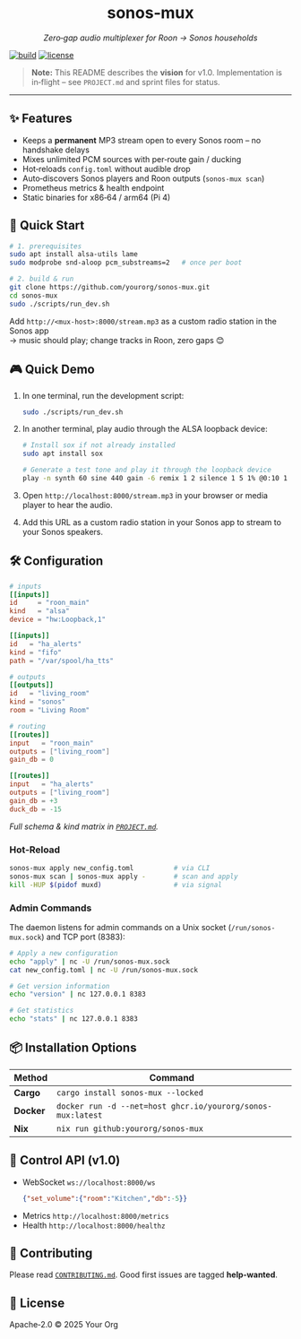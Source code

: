 <h1 align="center">sonos‑mux</h1>
<p align="center"><em>Zero‑gap audio multiplexer for Roon → Sonos households</em></p>

[![build](https://github.com/yourorg/sonos-mux/actions/workflows/ci.yml/badge.svg)](https://github.com/yourorg/sonos-mux/actions)
[![license](https://img.shields.io/badge/license-Apache--2.0-blue)](LICENSE)

> **Note:** This README describes the <strong>vision</strong> for v1.0. Implementation is in‑flight – see <code>PROJECT.md</code> and sprint files for status.

---

## ✨ Features
* Keeps a **permanent** MP3 stream open to every Sonos room – no handshake delays
* Mixes unlimited PCM sources with per‑route gain / ducking
* Hot‑reloads `config.toml` without audible drop
* Auto‑discovers Sonos players and Roon outputs (`sonos‑mux scan`)
* Prometheus metrics & health endpoint
* Static binaries for x86‑64 / arm64 (Pi 4)

## 🚀 Quick Start
```bash
# 1. prerequisites
sudo apt install alsa-utils lame
sudo modprobe snd-aloop pcm_substreams=2   # once per boot

# 2. build & run
git clone https://github.com/yourorg/sonos-mux.git
cd sonos-mux
sudo ./scripts/run_dev.sh
```
Add `http://<mux-host>:8000/stream.mp3` as a custom radio station in the Sonos app  
→ music should play; change tracks in Roon, zero gaps 😊

## 🎮 Quick Demo
1. In one terminal, run the development script:
   ```bash
   sudo ./scripts/run_dev.sh
   ```

2. In another terminal, play audio through the ALSA loopback device:
   ```bash
   # Install sox if not already installed
   sudo apt install sox

   # Generate a test tone and play it through the loopback device
   play -n synth 60 sine 440 gain -6 remix 1 2 silence 1 5 1% @0:10 1 5 1%
   ```

3. Open `http://localhost:8000/stream.mp3` in your browser or media player to hear the audio.

4. Add this URL as a custom radio station in your Sonos app to stream to your Sonos speakers.

## 🛠️ Configuration
```toml
# inputs
[[inputs]]
id     = "roon_main"
kind   = "alsa"
device = "hw:Loopback,1"

[[inputs]]
id   = "ha_alerts"
kind = "fifo"
path = "/var/spool/ha_tts"

# outputs
[[outputs]]
id   = "living_room"
kind = "sonos"
room = "Living Room"

# routing
[[routes]]
input   = "roon_main"
outputs = ["living_room"]
gain_db = 0

[[routes]]
input   = "ha_alerts"
outputs = ["living_room"]
gain_db = +3
duck_db = -15
```
*Full schema & kind matrix in [`PROJECT.md`](PROJECT.md).*

### Hot‑Reload
```bash
sonos-mux apply new_config.toml          # via CLI
sonos-mux scan | sonos-mux apply -       # scan and apply
kill -HUP $(pidof muxd)                  # via signal
```

### Admin Commands
The daemon listens for admin commands on a Unix socket (`/run/sonos-mux.sock`) and TCP port (8383):

```bash
# Apply a new configuration
echo "apply" | nc -U /run/sonos-mux.sock
cat new_config.toml | nc -U /run/sonos-mux.sock

# Get version information
echo "version" | nc 127.0.0.1 8383

# Get statistics
echo "stats" | nc 127.0.0.1 8383
```

## 📦 Installation Options
| Method | Command |
|--------|---------|
| **Cargo** | `cargo install sonos-mux --locked` |
| **Docker** | `docker run -d --net=host ghcr.io/yourorg/sonos-mux:latest` |
| **Nix** | `nix run github:yourorg/sonos-mux` |

## 🔌 Control API (v1.0)
* WebSocket `ws://localhost:8000/ws`
  ```json
  {"set_volume":{"room":"Kitchen","db":-5}}
  ```
* Metrics `http://localhost:8000/metrics`
* Health `http://localhost:8000/healthz`

## 🤝 Contributing
Please read [`CONTRIBUTING.md`](CONTRIBUTING.md). Good first issues are tagged **help‑wanted**.

## 📄 License
Apache‑2.0 © 2025 Your Org